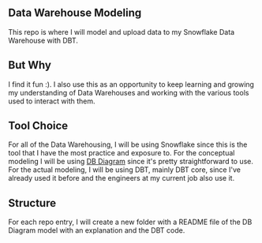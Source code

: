 ## Data Warehouse Modeling
This repo is where I will model and upload data to my Snowflake Data Warehouse with DBT.

## But Why
I find it fun :). I also use this as an opportunity to keep learning and growing my understanding of Data Warehouses and working with the various tools used to interact with them.

## Tool Choice
For all of the Data Warehousing, I will be using Snowflake since this is the tool that I have the most practice and exposure to. For the conceptual modeling I will be using <a href="https://dbdiagram.io/home">DB Diagram</a> since it's pretty straightforward to use. For the actual modeling, I will be using DBT, mainly DBT core, since I've already used it before and the engineers at my current job also use it.

## Structure
For each repo entry, I will create a new folder with a README file of the DB Diagram model with an explanation and the DBT code.  
